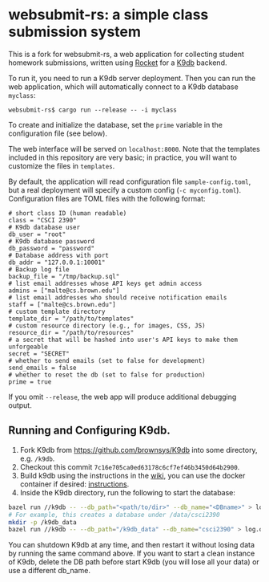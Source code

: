 # websubmit-rs: a simple class submission system

This is a fork for websubmit-rs, a web application for collecting student homework
submissions, written using [Rocket](https://rocket.rs) for a [K9db](https://github.com/brownsys/K9db) backend.

To run it, you need to run a K9db server deployment.
Then you can run the web application, which will automatically connect
to a K9db database `myclass`:
```
websubmit-rs$ cargo run --release -- -i myclass
```
To create and initialize the database, set the `prime` variable in the configuration
file (see below).

The web interface will be served on `localhost:8000`. Note that the
templates included in this repository are very basic; in practice, you
will want to customize the files in `templates`.

By default, the application will read configuration file `sample-config.toml`,
but a real deployment will specify a custom config (`-c myconfig.toml`).
Configuration files are TOML files with the following format:
```
# short class ID (human readable)
class = "CSCI 2390"
# K9db database user
db_user = "root"
# K9db database password
db_password = "password"
# Database address with port
db_addr = "127.0.0.1:10001"
# Backup log file
backup_file = "/tmp/backup.sql"
# list email addresses whose API keys get admin access
admins = ["malte@cs.brown.edu"]
# list email addresses who should receive notification emails
staff = ["malte@cs.brown.edu"]
# custom template directory
template_dir = "/path/to/templates"
# custom resource directory (e.g., for images, CSS, JS)
resource_dir = "/path/to/resources"
# a secret that will be hashed into user's API keys to make them unforgeable
secret = "SECRET"
# whether to send emails (set to false for development)
send_emails = false
# whether to reset the db (set to false for production)
prime = true
```

If you omit `--release`, the web app will produce additional
debugging output.

## Running and Configuring K9db.

1. Fork K9db from https://github.com/brownsys/K9db into some directory, e.g. `/k9db`.
2. Checkout this commit `7c16e705ca0ed63178c6cf7ef46b3450d64b2900`.
3. Build k9db using the instructions in the [wiki](https://github.com/brownsys/K9db/wiki/Requirements%3A-Ubuntu-and-similar-distros), you can use the docker container if desired: [instructions](https://github.com/brownsys/K9db/wiki/Requirements%3A-Using-Docker).
4. Inside the K9db directory, run the following to start the database:
```bash
bazel run //k9db -- --db_path="<path/to/dir>" --db_name="<DBname>" > log.out 2> error.out &
# For example, this creates a database under /data/csci2390
mkdir -p /k9db_data
bazel run //k9db -- --db_path="/k9db_data" --db_name="csci2390" > log.out 2> error.out &
```

You can shutdown K9db at any time, and then restart it without losing data by running
the same command above. If you want to start a clean instance of K9db, delete the DB path before
start K9db (you will lose all your data) or use a different db_name.
